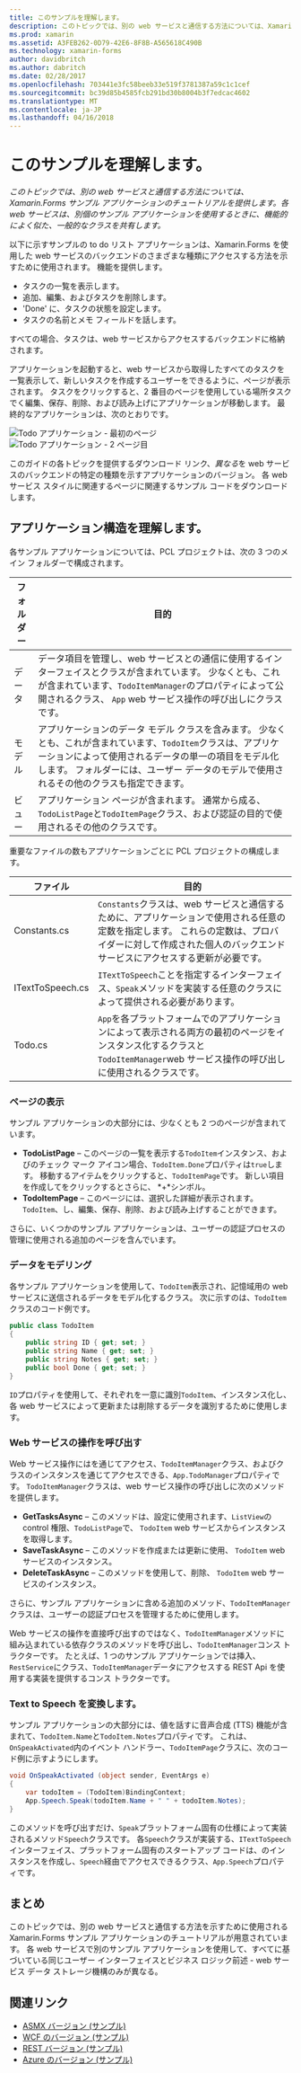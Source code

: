 ```yaml
---
title: このサンプルを理解します。
description: このトピックでは、別の web サービスと通信する方法については、Xamarin.Forms サンプル アプリケーションのチュートリアルを提供します。 各 web サービスは、別個のサンプル アプリケーションを使用するときに、機能的によく似た、一般的なクラスを共有します。
ms.prod: xamarin
ms.assetid: A3FEB262-0D79-42E6-8F8B-A565618C490B
ms.technology: xamarin-forms
author: davidbritch
ms.author: dabritch
ms.date: 02/28/2017
ms.openlocfilehash: 703441e3fc58beeb33e519f3781387a59c1c1cef
ms.sourcegitcommit: bc39d85b4585fcb291bd30b8004b3f7edcac4602
ms.translationtype: MT
ms.contentlocale: ja-JP
ms.lasthandoff: 04/16/2018
---
```

# <a name="understanding-the-sample"></a>このサンプルを理解します。

_このトピックでは、別の web サービスと通信する方法については、Xamarin.Forms サンプル アプリケーションのチュートリアルを提供します。各 web サービスは、別個のサンプル アプリケーションを使用するときに、機能的によく似た、一般的なクラスを共有します。_

以下に示すサンプルの to do リスト アプリケーションは、Xamarin.Forms を使用した web サービスのバックエンドのさまざまな種類にアクセスする方法を示すために使用されます。 機能を提供します。

- タスクの一覧を表示します。
- 追加、編集、およびタスクを削除します。
- 'Done' に、タスクの状態を設定します。
- タスクの名前とメモ フィールドを話します。

すべての場合、タスクは、web サービスからアクセスするバックエンドに格納されます。

アプリケーションを起動すると、web サービスから取得したすべてのタスクを一覧表示して、新しいタスクを作成するユーザーをできるように、ページが表示されます。 タスクをクリックすると、2 番目のページを使用している場所タスクでく編集、保存、削除、および読み上げにアプリケーションが移動します。 最終的なアプリケーションは、次のとおりです。

![](walkthrough-images/app-example-1.png "Todo アプリケーション - 最初のページ")
![](walkthrough-images/app-example-2.png "Todo アプリケーション - 2 ページ目")

このガイドの各トピックを提供するダウンロード リンク、*異なる*を web サービスのバックエンドの特定の種類を示すアプリケーションのバージョン。 各 web サービス スタイルに関連するページに関連するサンプル コードをダウンロードします。

## <a name="understanding-the-application-anatomy"></a>アプリケーション構造を理解します。

各サンプル アプリケーションについては、PCL プロジェクトは、次の 3 つのメイン フォルダーで構成されます。

|フォルダー|目的|
|--- |--- |
|データ|データ項目を管理し、web サービスとの通信に使用するインターフェイスとクラスが含まれています。 少なくとも、これが含まれています、`TodoItemManager`のプロパティによって公開されるクラス、 `App` web サービス操作の呼び出しにクラスです。|
|モデル|アプリケーションのデータ モデル クラスを含みます。 少なくとも、これが含まれています、`TodoItem`クラスは、アプリケーションによって使用されるデータの単一の項目をモデル化します。 フォルダーには、ユーザー データのモデルで使用されるその他のクラスも指定できます。|
|ビュー|アプリケーション ページが含まれます。 通常から成る、`TodoListPage`と`TodoItemPage`クラス、および認証の目的で使用されるその他のクラスです。|

重要なファイルの数もアプリケーションごとに PCL プロジェクトの構成します。

|ファイル|目的|
|--- |--- |
|Constants.cs|`Constants`クラスは、web サービスと通信するために、アプリケーションで使用される任意の定数を指定します。 これらの定数は、プロバイダーに対して作成された個人のバックエンド サービスにアクセスする更新が必要です。|
|ITextToSpeech.cs|`ITextToSpeech`ことを指定するインターフェイス、`Speak`メソッドを実装する任意のクラスによって提供される必要があります。|
|Todo.cs|`App`を各プラットフォームでのアプリケーションによって表示される両方の最初のページをインスタンス化するクラスと`TodoItemManager`web サービス操作の呼び出しに使用されるクラスです。|

### <a name="viewing-pages"></a>ページの表示

サンプル アプリケーションの大部分には、少なくとも 2 つのページが含まれています。

- **TodoListPage** – このページの一覧を表示する`TodoItem`インスタンス、およびのチェック マーク アイコン場合、`TodoItem.Done`プロパティは`true`します。 移動するアイテムをクリックすると、`TodoItemPage`です。 新しい項目を作成してをクリックするとさらに、 *+*シンボル。
- **TodoItemPage** – このページには、選択した詳細が表示されます。 `TodoItem`、し、編集、保存、削除、および読み上げすることができます。

さらに、いくつかのサンプル アプリケーションは、ユーザーの認証プロセスの管理に使用される追加のページを含んでいます。

### <a name="modeling-the-data"></a>データをモデリング

各サンプル アプリケーションを使用して、`TodoItem`表示され、記憶域用の web サービスに送信されるデータをモデル化するクラス。 次に示すのは、`TodoItem` クラスのコード例です。

```csharp
public class TodoItem
{
    public string ID { get; set; }
    public string Name { get; set; }
    public string Notes { get; set; }
    public bool Done { get; set; }
}
```

`ID`プロパティを使用して、それぞれを一意に識別`TodoItem`、インスタンス化し、各 web サービスによって更新または削除するデータを識別するために使用します。

### <a name="invoking-web-service-operations"></a>Web サービスの操作を呼び出す

Web サービス操作にはを通じてアクセス、`TodoItemManager`クラス、およびクラスのインスタンスを通じてアクセスできる、`App.TodoManager`プロパティです。 `TodoItemManager`クラスは、web サービス操作の呼び出しに次のメソッドを提供します。

- **GetTasksAsync** – このメソッドは、設定に使用されます、`ListView`の control 権限、`TodoListPage`で、 `TodoItem` web サービスからインスタンスを取得します。
- **SaveTaskAsync** – このメソッドを作成または更新に使用、 `TodoItem` web サービスのインスタンス。
- **DeleteTaskAsync** – このメソッドを使用して、削除、 `TodoItem` web サービスのインスタンス。

さらに、サンプル アプリケーションに含める追加のメソッド、`TodoItemManager`クラスは、ユーザーの認証プロセスを管理するために使用します。

Web サービスの操作を直接呼び出すのではなく、`TodoItemManager`メソッドに組み込まれている依存クラスのメソッドを呼び出し、`TodoItemManager`コンス トラクターです。 たとえば、1 つのサンプル アプリケーションでは挿入、`RestService`にクラス、`TodoItemManager`データにアクセスする REST Api を使用する実装を提供するコンス トラクターです。

### <a name="translating-text-to-speech"></a>Text to Speech を変換します。

サンプル アプリケーションの大部分には、値を話すに音声合成 (TTS) 機能が含まれて、`TodoItem.Name`と`TodoItem.Notes`プロパティです。 これは、`OnSpeakActivated`内のイベント ハンドラー、`TodoItemPage`クラスに、次のコード例に示すようにします。

```csharp
void OnSpeakActivated (object sender, EventArgs e)
{
    var todoItem = (TodoItem)BindingContext;
    App.Speech.Speak(todoItem.Name + " " + todoItem.Notes);
}
```

このメソッドを呼び出すだけ、`Speak`プラットフォーム固有の仕様によって実装されるメソッド`Speech`クラスです。 各`Speech`クラスが実装する、`ITextToSpeech`インターフェイス、プラットフォーム固有のスタートアップ コードは、のインスタンスを作成し、`Speech`経由でアクセスできるクラス、`App.Speech`プロパティです。

## <a name="summary"></a>まとめ

このトピックでは、別の web サービスと通信する方法を示すために使用される Xamarin.Forms サンプル アプリケーションのチュートリアルが用意されています。 各 web サービスで別のサンプル アプリケーションを使用して、すべてに基づいている同じユーザー インターフェイスとビジネス ロジック前述 - web サービス データ ストレージ機構のみが異なる。


## <a name="related-links"></a>関連リンク

- [ASMX バージョン (サンプル)](https://developer.xamarin.com/samples/xamarin-forms/WebServices/TodoASMX)
- [WCF のバージョン (サンプル)](https://developer.xamarin.com/samples/xamarin-forms/WebServices/TodoWCF)
- [REST バージョン (サンプル)](https://developer.xamarin.com/samples/xamarin-forms/WebServices/TodoREST)
- [Azure のバージョン (サンプル)](https://developer.xamarin.com/samples/xamarin-forms/WebServices/TodoAzure)

